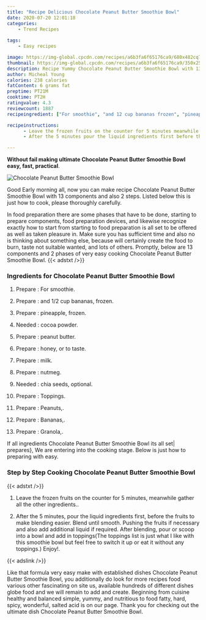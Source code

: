 ```yaml
---
title: "Recipe Delicious Chocolate Peanut Butter Smoothie Bowl"
date: 2020-07-20 12:01:18
categories:
    - Trend Recipes
    
tags:
    - Easy recipes

image: https://img-global.cpcdn.com/recipes/a6b3fa6f65176ca9/680x482cq70/chocolate-peanut-butter-smoothie-bowl-recipe-main-photo.jpg
thumbnail: https://img-global.cpcdn.com/recipes/a6b3fa6f65176ca9/350x250cq70/chocolate-peanut-butter-smoothie-bowl-recipe-main-photo.jpg
description: Recipe Yummy Chocolate Peanut Butter Smoothie Bowl with 13 ingredients and 2 stages of easy cooking.
author: Micheal Young
calories: 238 calories
fatContent: 6 grams fat
preptime: PT21M
cooktime: PT2H
ratingvalue: 4.3
reviewcount: 1887
recipeingredient: ["For smoothie", "and 12 cup bananas frozen", "pineapple frozen", "cocoa powder", "peanut butter", "honey or to taste", "milk", "nutmeg", "chia seeds optional", "Toppings", "Peanuts", "Bananas", "Granola"]

recipeinstructions: 
      - Leave the frozen fruits on the counter for 5 minutes meanwhile gather all the other ingredients 
      - After the 5 minutes pour the liquid ingredients first before the fruits to make blending easier Blend until smooth Pushing the fruits if necessary and also add additional liquid if required After blending pour or scoop into a bowl and add in toppingsThe toppings list is just what I like with this smoothie bowl but feel free to switch it up or eat it without any toppings Enjoy

---
```




**Without fail making ultimate Chocolate Peanut Butter Smoothie Bowl easy, fast, practical**. 


![Chocolate Peanut Butter Smoothie Bowl](https://img-global.cpcdn.com/recipes/a6b3fa6f65176ca9/680x482cq70/chocolate-peanut-butter-smoothie-bowl-recipe-main-photo.jpg "Chocolate Peanut Butter Smoothie Bowl")




Good Early morning all, now you can make recipe Chocolate Peanut Butter Smoothie Bowl with 13 components and also 2 steps. Listed below this is just how to cook, please thoroughly carefully.

In food preparation there are some phases that have to be done, starting to prepare components, food preparation devices, and likewise recognize exactly how to start from starting to food preparation is all set to be offered as well as taken pleasure in. Make sure you has sufficient time and also no is thinking about something else, because will certainly create the food to burn, taste not suitable wanted, and lots of others. Promptly, below are 13 components and 2 phases of very easy cooking Chocolate Peanut Butter Smoothie Bowl.
{{< adstxt />}}

### Ingredients for Chocolate Peanut Butter Smoothie Bowl


1. Prepare  : For smoothie.

1. Prepare  : and 1/2 cup bananas, frozen.

1. Prepare  : pineapple, frozen.

1. Needed  : cocoa powder.

1. Prepare  : peanut butter.

1. Prepare  : honey, or to taste.

1. Prepare  : milk.

1. Prepare  : nutmeg.

1. Needed  : chia seeds, optional.

1. Prepare  : Toppings.

1. Prepare  : Peanuts,.

1. Prepare  : Bananas,.

1. Prepare  : Granola,.



If all ingredients Chocolate Peanut Butter Smoothie Bowl its all set| prepares}, We are entering into the cooking stage. Below is just how to preparing with easy.

### Step by Step Cooking Chocolate Peanut Butter Smoothie Bowl

{{< adstxt />}}


1. Leave the frozen fruits on the counter for 5 minutes, meanwhile gather all the other ingredients..



1. After the 5 minutes, pour the liquid ingredients first, before the fruits to make blending easier. Blend until smooth. Pushing the fruits if necessary and also add additional liquid if required. After blending, pour or scoop into a bowl and add in toppings(The toppings list is just what I like with this smoothie bowl but feel free to switch it up or eat it without any toppings.) Enjoy!.





{{< adslink />}}

Like that formula very easy make with established dishes Chocolate Peanut Butter Smoothie Bowl, you additionally do look for more recipes food various other fascinating on site us, available hundreds of different dishes globe food and we will remain to add and create. Beginning from cuisine healthy and balanced simple, yummy, and nutritious to food fatty, hard, spicy, wonderful, salted acid is on our page. Thank you for checking out the ultimate dish Chocolate Peanut Butter Smoothie Bowl.
